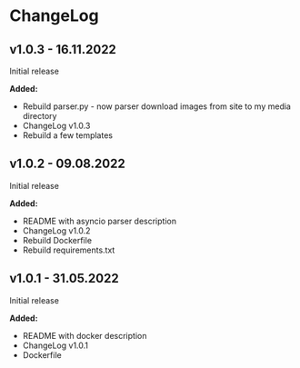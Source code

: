 # ChangeLog

## v1.0.3 - 16.11.2022

Initial release

**Added:**
+ Rebuild parser.py - now parser download images from site to my media directory
+ ChangeLog v1.0.3
+ Rebuild a few templates 


## v1.0.2 - 09.08.2022

Initial release

**Added:**
+ README with asyncio parser description
+ ChangeLog v1.0.2
+ Rebuild Dockerfile
+ Rebuild requirements.txt

## v1.0.1 - 31.05.2022

Initial release

**Added:**
+ README with docker description
+ ChangeLog v1.0.1
+ Dockerfile

